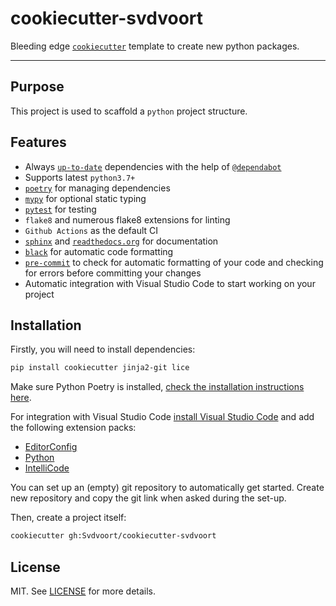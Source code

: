 # cookiecutter-svdvoort

Bleeding edge [`cookiecutter`](https://cookiecutter.readthedocs.io/en/latest/) template to create new python packages.

---

## Purpose

This project is used to scaffold a `python` project structure.


## Features

- Always [`up-to-date`](https://github.com/wemake-services/wemake-python-package/pulls?utf8=%E2%9C%93&q=is%3Apr%20author%3Aapp%2Fdependabot) dependencies with the help of [`@dependabot`](https://dependabot.com/)
- Supports latest `python3.7+`
- [`poetry`](https://github.com/python-poetry/poetry) for managing dependencies
- [`mypy`](https://mypy.readthedocs.io) for optional static typing
- [`pytest`](https://github.com/pytest-dev/pytest) for testing
- `flake8` and numerous flake8 extensions for linting
- `Github Actions` as the default CI
- [`sphinx`](http://www.sphinx-doc.org/en/master/) and [`readthedocs.org`](https://readthedocs.org/) for documentation
- [`black`](https://black.readthedocs.io/en/stable/) for automatic code formatting
- [`pre-commit`](https://pre-commit.com/) to check for automatic formatting of your code and checking for errors before committing your changes
- Automatic integration with Visual Studio Code to start working on your project 


## Installation

Firstly, you will need to install dependencies:

```bash
pip install cookiecutter jinja2-git lice
```

Make sure Python Poetry is installed, [check the installation instructions here](https://python-poetry.org/docs/#installation).

For integration with Visual Studio Code [install Visual Studio Code](https://code.visualstudio.com/download) and add the following extension packs:

- [EditorConfig](https://marketplace.visualstudio.com/items?itemName=EditorConfig.EditorConfig)
- [Python](https://marketplace.visualstudio.com/items?itemName=ms-python.python)
- [IntelliCode](https://marketplace.visualstudio.com/items?itemName=VisualStudioExptTeam.vscodeintellicode)

You can set up an (empty) git repository to automatically get started. 
Create new repository and copy the git link when asked during the set-up.

Then, create a project itself:

```bash
cookiecutter gh:Svdvoort/cookiecutter-svdvoort
```


## License

MIT. See [LICENSE](https://github.com/wemake-services/wemake-python-package/blob/master/LICENSE) for more details.
